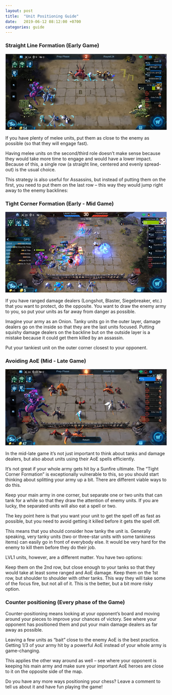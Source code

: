 ```yaml
---
layout: post
title:  "Unit Positioning Guide"
date:   2019-06-12 08:12:00 +0700
categories: guide
---
```

### Straight Line Formation (Early Game)

![Straight Line Formation](/assets/img/posts/2019-06-12-straight-line.png)

If you have plenty of melee units, put them as close to the enemy as possible (so that they will engage fast). 

Having melee units on the second/third role doesn’t make sense because they would take more time to engage and would have a lower impact. Because of this, a single row (a straight line, centered and evenly spread-out) is the usual choice.

This strategy is also useful for Assassins, but instead of putting them on the first, you need to put them on the last row – this way they would jump right away to the enemy backlines:

### Tight Corner Formation (Early - Mid Game)

![Tight Corner Formation](/assets/img/posts/2019-05-13-insectoid-rush.jpg)

If you have ranged damage dealers (Longshot, Blaster, Siegebreaker, etc.) that you want to protect, do the opposite. You want to draw the enemy army to you, so put your units as far away from danger as possible.
 
Imagine your army as an Onion. Tanky units go in the outer layer, damage dealers go on the inside so that they are the last units focused. Putting squishy damage dealers on the backline but on the outside layer is a mistake because it could get them killed by an assassin. 

Put your tankiest unit on the outer corner closest to your opponent.

### Avoiding AoE (Mid - Late Game)

![Avoiding AoE](/assets/img/posts/2019-06-12-avoid-aoe.png)

In the mid-late game it’s not just important to think about tanks and damage dealers, but also about units using their AoE spells efficiently.

It’s not great if your whole army gets hit by a Sunfire ultimate. The “Tight Corner Formation” is exceptionally vulnerable to this, so you should start thinking about splitting your army up a bit. There are different viable ways to do this.

Keep your main army in one corner, but separate one or two units that can tank for a while so that they draw the attention of enemy units. If you are lucky, the separated units will also eat a spell or two.

The key point here is that you want your unit to get the spell off as fast as possible, but you need to avoid getting it killed before it gets the spell off.
 
This means that you should consider how tanky the unit is. Generally speaking, very tanky units (two or three-star units with some tankiness items) can easily go in front of everybody else. It would be very hard for the enemy to kill them before they do their job.

LVL1 units, however, are a different matter. You have two options:

Keep them on the 2nd row, but close enough to your tanks so that they would take at least some ranged and AoE damage.
Keep them on the 1st row, but shoulder to shoulder with other tanks. This way they will take some of the focus fire, but not all of it. This is the better, but a bit more risky option.

### Counter positioning (Every phase of the Game)

Counter-positioning means looking at your opponent’s board and moving around your pieces to improve your chances of victory. See where your opponent has positioned them and put your main damage dealers as far away as possible.

Leaving a few units as “bait” close to the enemy AoE is the best practice. Getting 1/3 of your army hit by a powerful AoE instead of your whole army is game-changing.

This applies the other way around as well – see where your opponent is keeping his main army and make sure your important AoE heroes are close to it on the opposite side of the map.

Do you have any more ways positioning your chess? Leave a comment to tell us about it and have fun playing the game!